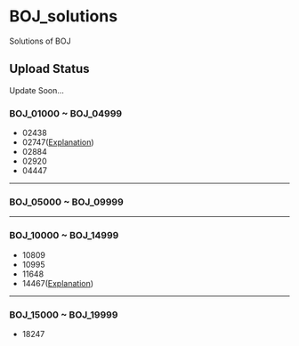 # BOJ_solutions
Solutions of BOJ

## Upload Status

Update Soon...

### BOJ_01000 ~ BOJ_04999
- 02438
- 02747([Explanation](https://mintyu.github.io/BOJ02747/))
- 02884
- 02920
- 04447
---

### BOJ_05000 ~ BOJ_09999

---
### BOJ_10000 ~ BOJ_14999
- 10809
- 10995
- 11648
- 14467([Explanation](https://mintyu.github.io/BOJ14467/))
---
### BOJ_15000 ~ BOJ_19999
- 18247

